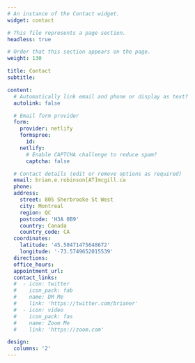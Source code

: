 ```yaml
---
# An instance of the Contact widget.
widget: contact

# This file represents a page section.
headless: true

# Order that this section appears on the page.
weight: 130

title: Contact
subtitle:

content:
  # Automatically link email and phone or display as text?
  autolink: false

  # Email form provider
  form:
    provider: netlify
    formspree:
      id:
    netlify:
      # Enable CAPTCHA challenge to reduce spam?
      captcha: false

  # Contact details (edit or remove options as required)
  email: brian.e.robinson[AT]mcgill.ca
  phone: 
  address:
    street: 805 Sherbrooke St West
    city: Montreal
    region: QC
    postcode: 'H3A 0B9'
    country: Canada
    country_code: CA
  coordinates:
    latitude: '45.50471475648672'
    longitude: '-73.5749652015539'
  directions: 
  office_hours:
  appointment_url: 
  contact_links:
  #  - icon: twitter
  #    icon_pack: fab
  #    name: DM Me
  #    link: 'https://twitter.com/brianer'
  #  - icon: video
  #    icon_pack: fas
  #    name: Zoom Me
  #    link: 'https://zoom.com'

design:
  columns: '2'
---
```

